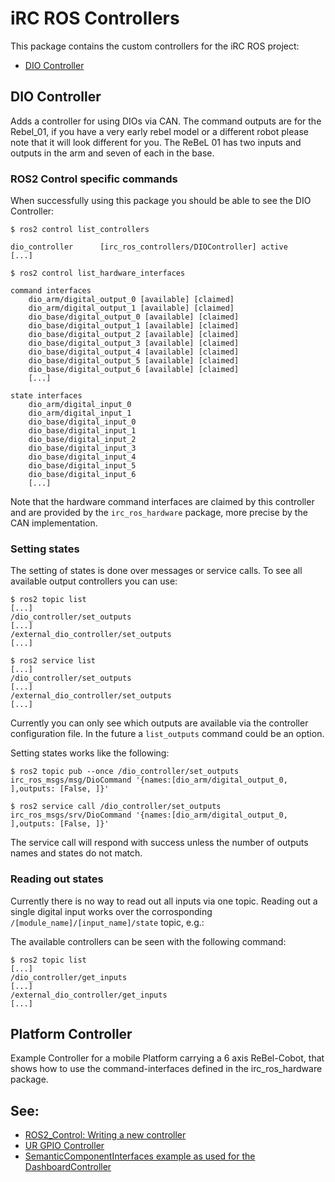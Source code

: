 # iRC ROS Controllers

This package contains the custom controllers for the iRC ROS project:
- [DIO Controller](#dio-controller)


## DIO Controller
Adds a controller for using DIOs via CAN. The command outputs are for the Rebel_01, if you have a very early rebel model or a different robot please note that it will look different for you. The ReBeL 01 has two inputs and outputs in the arm and seven of each in the base.

### ROS2 Control specific commands
When successfully using this package you should be able to see the DIO Controller:

``` console
$ ros2 control list_controllers

dio_controller      [irc_ros_controllers/DIOController] active    
[...]

$ ros2 control list_hardware_interfaces

command interfaces
	dio_arm/digital_output_0 [available] [claimed]
	dio_arm/digital_output_1 [available] [claimed]
	dio_base/digital_output_0 [available] [claimed]
	dio_base/digital_output_1 [available] [claimed]
	dio_base/digital_output_2 [available] [claimed]
	dio_base/digital_output_3 [available] [claimed]
	dio_base/digital_output_4 [available] [claimed]
	dio_base/digital_output_5 [available] [claimed]
	dio_base/digital_output_6 [available] [claimed]
    [...]

state interfaces
	dio_arm/digital_input_0
	dio_arm/digital_input_1
	dio_base/digital_input_0
	dio_base/digital_input_1
	dio_base/digital_input_2
	dio_base/digital_input_3
	dio_base/digital_input_4
	dio_base/digital_input_5
	dio_base/digital_input_6
    [...]

```

Note that the hardware command interfaces are claimed by this controller and are provided by the `irc_ros_hardware` package, more precise by the CAN implementation.

### Setting states
The setting of states is done over messages or service calls.
To see all available output controllers you can use:
``` console
$ ros2 topic list
[...]
/dio_controller/set_outputs
[...]
/external_dio_controller/set_outputs
[...]

$ ros2 service list
[...]
/dio_controller/set_outputs
[...]
/external_dio_controller/set_outputs
[...]
```

Currently you can only see which outputs are available via the controller configuration file. In the future a `list_outputs` command could be an option.

Setting states works like the following:

``` console 
$ ros2 topic pub --once /dio_controller/set_outputs irc_ros_msgs/msg/DioCommand '{names:[dio_arm/digital_output_0, ],outputs: [False, ]}'

$ ros2 service call /dio_controller/set_outputs irc_ros_msgs/srv/DioCommand '{names:[dio_arm/digital_output_0, ],outputs: [False, ]}'
```

The service call will respond with success unless the number of outputs names and states do not match.

### Reading out states
Currently there is no way to read out all inputs via one topic. Reading out a single digital input works over the corrosponding `/[module_name]/[input_name]/state` topic, e.g.:

The available controllers can be seen with the following command:
``` console
$ ros2 topic list
[...]
/dio_controller/get_inputs
[...]
/external_dio_controller/get_inputs
[...]
```

## Platform Controller
Example Controller for a mobile Platform carrying a 6 axis ReBel-Cobot, that shows how to use the command-interfaces defined in the irc_ros_hardware package. 

## See:
 - [ROS2_Control: Writing a new controller](https://control.ros.org/master/doc/ros2_controllers/doc/writing_new_controller.html)
 - [UR GPIO Controller](https://github.com/UniversalRobots/Universal_Robots_ROS2_Driver/blob/main/ur_controllers/include/ur_controllers/gpio_controller.hpp)
 - [SemanticComponentInterfaces example as used for the DashboardController](https://github.com/ICube-Robotics/iiwa_ros2/tree/main/iiwa_controllers/external_torque_sensor_broadcaster)

